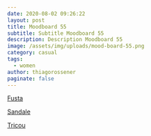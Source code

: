 ```yaml
---
date: 2020-08-02 09:26:22
layout: post
title: Moodboard 55
subtitle: Subtitle Moodboard 55
description: Description Moodboard 55
image: /assets/img/uploads/mood-board-55.png
category: casual
tags:
  - women
author: thiagorossener
paginate: false
---
```

[Fusta](http://bit.do/fG8Nk)

[Sandale](http://bit.do/fG8Nm)

[Tricou](http://bit.do/fG8Nn)